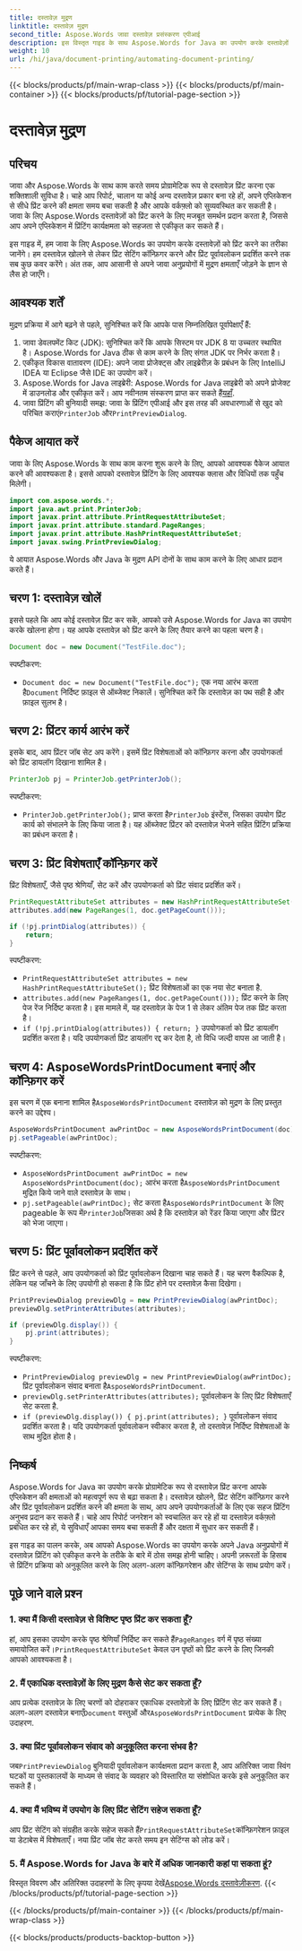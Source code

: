 ```yaml
---
title: दस्तावेज़ मुद्रण
linktitle: दस्तावेज़ मुद्रण
second_title: Aspose.Words जावा दस्तावेज़ प्रसंस्करण एपीआई
description: इस विस्तृत गाइड के साथ Aspose.Words for Java का उपयोग करके दस्तावेज़ों को प्रिंट करना सीखें। इसमें प्रिंट सेटिंग कॉन्फ़िगर करने, प्रिंट पूर्वावलोकन प्रदर्शित करने, और बहुत कुछ करने के चरण शामिल हैं।
weight: 10
url: /hi/java/document-printing/automating-document-printing/
---
```


{{< blocks/products/pf/main-wrap-class >}}
{{< blocks/products/pf/main-container >}}
{{< blocks/products/pf/tutorial-page-section >}}

# दस्तावेज़ मुद्रण


## परिचय

जावा और Aspose.Words के साथ काम करते समय प्रोग्रामेटिक रूप से दस्तावेज़ प्रिंट करना एक शक्तिशाली सुविधा है। चाहे आप रिपोर्ट, चालान या कोई अन्य दस्तावेज़ प्रकार बना रहे हों, अपने एप्लिकेशन से सीधे प्रिंट करने की क्षमता समय बचा सकती है और आपके वर्कफ़्लो को सुव्यवस्थित कर सकती है। जावा के लिए Aspose.Words दस्तावेज़ों को प्रिंट करने के लिए मजबूत समर्थन प्रदान करता है, जिससे आप अपने एप्लिकेशन में प्रिंटिंग कार्यक्षमता को सहजता से एकीकृत कर सकते हैं।

इस गाइड में, हम जावा के लिए Aspose.Words का उपयोग करके दस्तावेज़ों को प्रिंट करने का तरीका जानेंगे। हम दस्तावेज़ खोलने से लेकर प्रिंट सेटिंग कॉन्फ़िगर करने और प्रिंट पूर्वावलोकन प्रदर्शित करने तक सब कुछ कवर करेंगे। अंत तक, आप आसानी से अपने जावा अनुप्रयोगों में मुद्रण क्षमताएँ जोड़ने के ज्ञान से लैस हो जाएँगे।

## आवश्यक शर्तें

मुद्रण प्रक्रिया में आगे बढ़ने से पहले, सुनिश्चित करें कि आपके पास निम्नलिखित पूर्वापेक्षाएँ हैं:

1. जावा डेवलपमेंट किट (JDK): सुनिश्चित करें कि आपके सिस्टम पर JDK 8 या उच्चतर स्थापित है। Aspose.Words for Java ठीक से काम करने के लिए संगत JDK पर निर्भर करता है।
2. एकीकृत विकास वातावरण (IDE): अपने जावा प्रोजेक्ट्स और लाइब्रेरीज़ के प्रबंधन के लिए IntelliJ IDEA या Eclipse जैसे IDE का उपयोग करें।
3.  Aspose.Words for Java लाइब्रेरी: Aspose.Words for Java लाइब्रेरी को अपने प्रोजेक्ट में डाउनलोड और एकीकृत करें। आप नवीनतम संस्करण प्राप्त कर सकते हैं[यहाँ](https://releases.aspose.com/words/java/).
4.  जावा प्रिंटिंग की बुनियादी समझ: जावा के प्रिंटिंग एपीआई और इस तरह की अवधारणाओं से खुद को परिचित कराएं`PrinterJob` और`PrintPreviewDialog`.

## पैकेज आयात करें

जावा के लिए Aspose.Words के साथ काम करना शुरू करने के लिए, आपको आवश्यक पैकेज आयात करने की आवश्यकता है। इससे आपको दस्तावेज़ प्रिंटिंग के लिए आवश्यक क्लास और विधियों तक पहुँच मिलेगी।

```java
import com.aspose.words.*;
import java.awt.print.PrinterJob;
import javax.print.attribute.PrintRequestAttributeSet;
import javax.print.attribute.standard.PageRanges;
import javax.print.attribute.HashPrintRequestAttributeSet;
import javax.swing.PrintPreviewDialog;
```

ये आयात Aspose.Words और Java के मुद्रण API दोनों के साथ काम करने के लिए आधार प्रदान करते हैं।

## चरण 1: दस्तावेज़ खोलें

इससे पहले कि आप कोई दस्तावेज़ प्रिंट कर सकें, आपको उसे Aspose.Words for Java का उपयोग करके खोलना होगा। यह आपके दस्तावेज़ को प्रिंट करने के लिए तैयार करने का पहला चरण है।

```java
Document doc = new Document("TestFile.doc");
```

स्पष्टीकरण: 
- `Document doc = new Document("TestFile.doc");` एक नया आरंभ करता है`Document` निर्दिष्ट फ़ाइल से ऑब्जेक्ट निकालें। सुनिश्चित करें कि दस्तावेज़ का पथ सही है और फ़ाइल सुलभ है।

## चरण 2: प्रिंटर कार्य आरंभ करें

इसके बाद, आप प्रिंटर जॉब सेट अप करेंगे। इसमें प्रिंट विशेषताओं को कॉन्फ़िगर करना और उपयोगकर्ता को प्रिंट डायलॉग दिखाना शामिल है।

```java
PrinterJob pj = PrinterJob.getPrinterJob();
```

स्पष्टीकरण: 
- `PrinterJob.getPrinterJob();` प्राप्त करता है`PrinterJob` इंस्टेंस, जिसका उपयोग प्रिंट कार्य को संभालने के लिए किया जाता है। यह ऑब्जेक्ट प्रिंटर को दस्तावेज़ भेजने सहित प्रिंटिंग प्रक्रिया का प्रबंधन करता है।

## चरण 3: प्रिंट विशेषताएँ कॉन्फ़िगर करें

प्रिंट विशेषताएँ, जैसे पृष्ठ श्रेणियाँ, सेट करें और उपयोगकर्ता को प्रिंट संवाद प्रदर्शित करें।

```java
PrintRequestAttributeSet attributes = new HashPrintRequestAttributeSet();
attributes.add(new PageRanges(1, doc.getPageCount()));

if (!pj.printDialog(attributes)) {
    return;
}
```

स्पष्टीकरण:
- `PrintRequestAttributeSet attributes = new HashPrintRequestAttributeSet();` प्रिंट विशेषताओं का एक नया सेट बनाता है.
- `attributes.add(new PageRanges(1, doc.getPageCount()));` प्रिंट करने के लिए पेज रेंज निर्दिष्ट करता है। इस मामले में, यह दस्तावेज़ के पेज 1 से लेकर अंतिम पेज तक प्रिंट करता है।
- `if (!pj.printDialog(attributes)) { return; }` उपयोगकर्ता को प्रिंट डायलॉग प्रदर्शित करता है। यदि उपयोगकर्ता प्रिंट डायलॉग रद्द कर देता है, तो विधि जल्दी वापस आ जाती है।

## चरण 4: AsposeWordsPrintDocument बनाएं और कॉन्फ़िगर करें

 इस चरण में एक बनाना शामिल है`AsposeWordsPrintDocument` दस्तावेज़ को मुद्रण के लिए प्रस्तुत करने का उद्देश्य।

```java
AsposeWordsPrintDocument awPrintDoc = new AsposeWordsPrintDocument(doc);
pj.setPageable(awPrintDoc);
```

स्पष्टीकरण:
- `AsposeWordsPrintDocument awPrintDoc = new AsposeWordsPrintDocument(doc);` आरंभ करता है`AsposeWordsPrintDocument` मुद्रित किये जाने वाले दस्तावेज़ के साथ।
- `pj.setPageable(awPrintDoc);` सेट करता है`AsposeWordsPrintDocument` के लिए pageable के रूप में`PrinterJob`जिसका अर्थ है कि दस्तावेज़ को रेंडर किया जाएगा और प्रिंटर को भेजा जाएगा।

## चरण 5: प्रिंट पूर्वावलोकन प्रदर्शित करें

प्रिंट करने से पहले, आप उपयोगकर्ता को प्रिंट पूर्वावलोकन दिखाना चाह सकते हैं। यह चरण वैकल्पिक है, लेकिन यह जाँचने के लिए उपयोगी हो सकता है कि प्रिंट होने पर दस्तावेज़ कैसा दिखेगा।

```java
PrintPreviewDialog previewDlg = new PrintPreviewDialog(awPrintDoc);
previewDlg.setPrinterAttributes(attributes);

if (previewDlg.display()) {
    pj.print(attributes);
}
```

स्पष्टीकरण:
- `PrintPreviewDialog previewDlg = new PrintPreviewDialog(awPrintDoc);` प्रिंट पूर्वावलोकन संवाद बनाता है`AsposeWordsPrintDocument`.
- `previewDlg.setPrinterAttributes(attributes);` पूर्वावलोकन के लिए प्रिंट विशेषताएँ सेट करता है.
- `if (previewDlg.display()) { pj.print(attributes); }` पूर्वावलोकन संवाद प्रदर्शित करता है। यदि उपयोगकर्ता पूर्वावलोकन स्वीकार करता है, तो दस्तावेज़ निर्दिष्ट विशेषताओं के साथ मुद्रित होता है।

## निष्कर्ष

Aspose.Words for Java का उपयोग करके प्रोग्रामेटिक रूप से दस्तावेज़ प्रिंट करना आपके एप्लिकेशन की क्षमताओं को महत्वपूर्ण रूप से बढ़ा सकता है। दस्तावेज़ खोलने, प्रिंट सेटिंग कॉन्फ़िगर करने और प्रिंट पूर्वावलोकन प्रदर्शित करने की क्षमता के साथ, आप अपने उपयोगकर्ताओं के लिए एक सहज प्रिंटिंग अनुभव प्रदान कर सकते हैं। चाहे आप रिपोर्ट जनरेशन को स्वचालित कर रहे हों या दस्तावेज़ वर्कफ़्लो प्रबंधित कर रहे हों, ये सुविधाएँ आपका समय बचा सकती हैं और दक्षता में सुधार कर सकती हैं।

इस गाइड का पालन करके, अब आपको Aspose.Words का उपयोग करके अपने Java अनुप्रयोगों में दस्तावेज़ प्रिंटिंग को एकीकृत करने के तरीके के बारे में ठोस समझ होनी चाहिए। अपनी ज़रूरतों के हिसाब से प्रिंटिंग प्रक्रिया को अनुकूलित करने के लिए अलग-अलग कॉन्फ़िगरेशन और सेटिंग्स के साथ प्रयोग करें।

## पूछे जाने वाले प्रश्न

### 1. क्या मैं किसी दस्तावेज़ से विशिष्ट पृष्ठ प्रिंट कर सकता हूँ?

 हां, आप इसका उपयोग करके पृष्ठ श्रेणियाँ निर्दिष्ट कर सकते हैं`PageRanges` वर्ग में पृष्ठ संख्या समायोजित करें।`PrintRequestAttributeSet` केवल उन पृष्ठों को प्रिंट करने के लिए जिनकी आपको आवश्यकता है।

### 2. मैं एकाधिक दस्तावेज़ों के लिए मुद्रण कैसे सेट कर सकता हूँ?

 आप प्रत्येक दस्तावेज़ के लिए चरणों को दोहराकर एकाधिक दस्तावेज़ों के लिए प्रिंटिंग सेट कर सकते हैं। अलग-अलग दस्तावेज़ बनाएँ`Document` वस्तुओं और`AsposeWordsPrintDocument` प्रत्येक के लिए उदाहरण.

### 3. क्या प्रिंट पूर्वावलोकन संवाद को अनुकूलित करना संभव है?

 जब`PrintPreviewDialog` बुनियादी पूर्वावलोकन कार्यक्षमता प्रदान करता है, आप अतिरिक्त जावा स्विंग घटकों या पुस्तकालयों के माध्यम से संवाद के व्यवहार को विस्तारित या संशोधित करके इसे अनुकूलित कर सकते हैं।

### 4. क्या मैं भविष्य में उपयोग के लिए प्रिंट सेटिंग सहेज सकता हूँ?

 आप प्रिंट सेटिंग को संग्रहीत करके सहेज सकते हैं`PrintRequestAttributeSet`कॉन्फ़िगरेशन फ़ाइल या डेटाबेस में विशेषताएँ। नया प्रिंट जॉब सेट करते समय इन सेटिंग्स को लोड करें।

### 5. मैं Aspose.Words for Java के बारे में अधिक जानकारी कहां पा सकता हूं?

 विस्तृत विवरण और अतिरिक्त उदाहरणों के लिए कृपया देखें[Aspose.Words दस्तावेज़ीकरण](https://reference.aspose.com/words/java/).
{{< /blocks/products/pf/tutorial-page-section >}}

{{< /blocks/products/pf/main-container >}}
{{< /blocks/products/pf/main-wrap-class >}}

{{< blocks/products/products-backtop-button >}}
